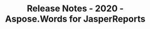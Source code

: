 ﻿---
title: Release Notes - 2020 - Aspose.Words for JasperReports
articleTitle: Release Notes - 2020
linktitle: Release Notes - 2020
description: "Aspose.Words for JasperReports Release Notes - 2020 – learn about the latest updates and fixes."
type: docs
weight: 10
url: /jasperreports/release-notes-2020/
---
